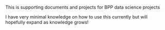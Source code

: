 This is supporting documents and projects for BPP data science projects

I have very minimal knowledge on how to use this currently but will hopefully expand as knowledge grows!
